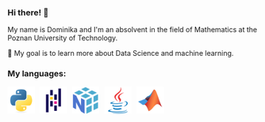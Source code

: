 ### Hi there! 👋
My name is Dominika and I'm an absolvent in the field of Mathematics at the Poznan University of Technology.
<!--
**domstef/domstef** is a ✨ _special_ ✨ repository because its `README.md` (this file) appears on your GitHub profile.

Here are some ideas to get you started:

- 🔭 I’m currently working on ...
- 🌱 I’m currently learning ...
- 👯 I’m looking to collaborate on ...
- 🤔 I’m looking for help with ...
- 💬 Ask me about ...
- 📫 How to reach me: ...
- 😄 Pronouns: ...
- ⚡ Fun fact: ...
-->
🔭 My goal is to learn more about Data Science and machine learning. 

### My languages:
[<img align="left" alt="Python" width="55px" src="https://github.com/devicons/devicon/blob/v2.15.0/icons/python/python-original.svg" style="padding-right:10px;" />][python]
[<img align="left" alt="pandas" width="55px" src="https://github.com/devicons/devicon/blob/v2.15.0/icons/pandas/pandas-original.svg" style="padding-right:10px;" />][pandas]
[<img align="left" alt="numpy" width="55px" src="https://github.com/devicons/devicon/blob/v2.15.0/icons/numpy/numpy-original.svg" style="padding-right:10px;" />][numpy]
[<img align="left" alt="Java" width="55px" src="https://github.com/devicons/devicon/blob/v2.15.0/icons/java/java-original.svg" style="padding-right:10px;" />][java]
[<img align="left" alt="matlab" width="55px" src="https://github.com/devicons/devicon/blob/v2.15.0/icons/matlab/matlab-original.svg" style="padding-right:10px;" />][matlab]




[python]: https://www.python.org/
[jupyter]: https://jupyter.org/
[java]: https://www.java.com/
[matlab]: https://www.mathworks.com/
[pandas]: https://pandas.pydata.org/
[numpy]: https://numpy.org/
